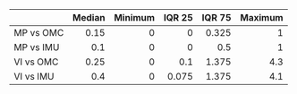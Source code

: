 |           |   Median |   Minimum |   IQR 25 |   IQR 75 |   Maximum |
|:----------|---------:|----------:|---------:|---------:|----------:|
| MP vs OMC |     0.15 |         0 |    0     |    0.325 |       1   |
| MP vs IMU |     0.1  |         0 |    0     |    0.5   |       1   |
| VI vs OMC |     0.25 |         0 |    0.1   |    1.375 |       4.3 |
| VI vs IMU |     0.4  |         0 |    0.075 |    1.375 |       4.1 |